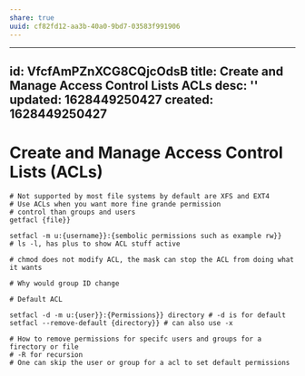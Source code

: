 ```yaml
---
share: true
uuid: cf82fd12-aa3b-40a0-9bd7-03583f991906
---
```

---
id: VfcfAmPZnXCG8CQjcOdsB
title: Create and Manage Access Control Lists  ACLs
desc: ''
updated: 1628449250427
created: 1628449250427
---
# Create and Manage Access Control Lists (ACLs)
    # Not supported by most file systems by default are XFS and EXT4 
    # Use ACLs when you want more fine grande permission 
    # control than groups and users
    getfacl {file}}
    
    setfacl -m u:{username}}:{sembolic permissions such as example rw}}
    # ls -l, has plus to show ACL stuff active
    
    # chmod does not modify ACL, the mask can stop the ACL from doing what it wants
    
    # Why would group ID change
    
    # Default ACL
    
    setfacl -d -m u:{user}}:{Permissions}} directory # -d is for default
    setfacl --remove-default {directory}} # can also use -x
    
    # How to remove permissions for specifc users and groups for a firectory or file
    # -R for recursion
    # One can skip the user or group for a acl to set default permissions
